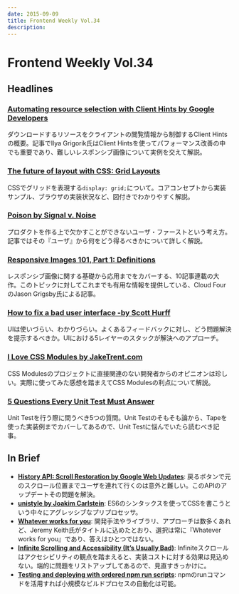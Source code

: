 ```yaml
---
date: 2015-09-09
title: Frontend Weekly Vol.34
description: 
---
```


# Frontend Weekly Vol.34

## Headlines

### [Automating resource selection with Client Hints by Google Developers](https://developers.google.com/web/updates/2015/09/automating-resource-selection-with-client-hints)

ダウンロードするリソースをクライアントの閲覧情報から制御するClient Hintsの概要。記事でIlya Grigorik氏はClient Hintsを使ってパフォーマンス改善の中でも重要であり、難しいレスポンシブ画像について実例を交えて解説。

### [The future of layout with CSS: Grid Layouts](https://medium.com/@patrickbrosset/css-grid-layout-6c9cba6e8a5a)

CSSでグリッドを表現する`display: grid;`について。コアコンセプトから実装サンプル、ブラウザの実装状況など、図付きでわかりやすく解説。

### [Poison by Signal v. Noise](https://signalvnoise.com/posts/3874-poison)

プロダクトを作る上で欠かすことができないユーザ・ファーストという考え方。記事ではその『ユーザ』から何をどう得るべきかについて詳しく解説。

### [Responsive Images 101, Part 1: Definitions](http://blog.cloudfour.com/responsive-images-101-definitions/)

レスポンシブ画像に関する基礎から応用までをカバーする、10記事連載の大作。このトピックに対してこれまでも有用な情報を提供している、Cloud FourのJason Grigsby氏による記事。

### [How to fix a bad user interface -by Scott Hurff](http://scotthurff.com/posts/why-your-user-interface-is-awkward-youre-ignoring-the-ui-stack)

UIは使いづらい、わかりづらい。よくあるフィードバックに対し、どう問題解決を提示するべきか。UIにおける5レイヤーのスタックが解決へのアプローチ。

### [I Love CSS Modules by JakeTrent.com](http://jaketrent.com/post/i-love-css-modules/)

CSS Modulesのプロジェクトに直接関連のない開発者からのオピニオンは珍しい。実際に使ってみた感想を踏まえてCSS Modulesの利点について解説。

### [5 Questions Every Unit Test Must Answer](https://medium.com/javascript-scene/what-every-unit-test-needs-f6cd34d9836d)

Unit Testを行う際に問うべき5つの質問。Unit Testのそもそも論から、Tapeを使った実装例までカバーしてあるので、Unit Testに悩んでいたら読むべき記事。

## In Brief

- [**History API: Scroll Restoration by Google Web Updates**](https://developers.google.com/web/updates/2015/09/history-api-scroll-restoration): 戻るボタンで元のスクロール位置までユーザを連れて行くのは意外と難しい。このAPIのアップデートその問題を解決。
- [**unistyle by Joakim Carlstein**](https://github.com/joakimbeng/unistyle): ES6のシンタックスを使ってCSSを書こうという中々にアグレッシブなプリプロセッサ。
- [**Whatever works for you**](https://adactio.com/journal/9439): 開発手法やライブラリ、アプローチは数多くあれど、Jeremy Keith氏がタイトルに込めたとおり、選択は常に『Whatever works for you』であり、答えはひとつではない。
- [**Infinite Scrolling and Accessibility (It’s Usually Bad)**](http://www.webaxe.org/infinite-scrolling-and-accessibility/): Infiniteスクロールはアクセシビリティの観点を踏まえると、実装コストに対する効果は見込めない。端的に問題をリストアップしてあるので、見直すきっかけに。
- [**Testing and deploying with ordered npm run scripts**](http://blog.npmjs.org/post/127671403050/testing-and-deploying-with-ordered-npm-run-scripts): npmのrunコマンドを活用すれば小規模なビルドプロセスの自動化は可能。
